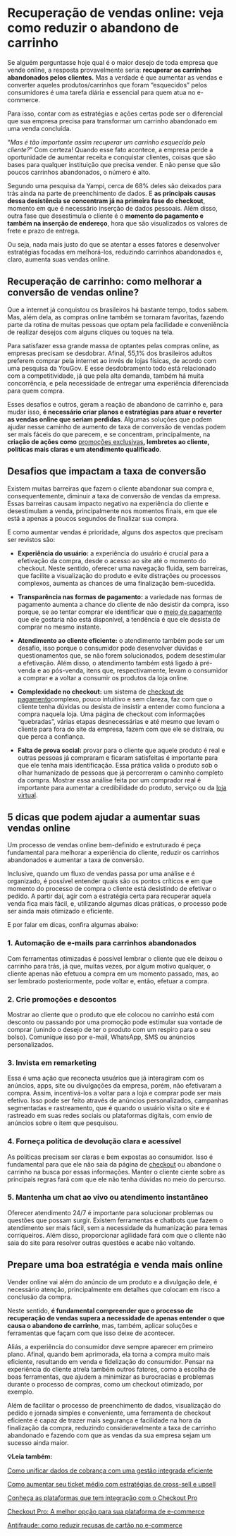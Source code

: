 # Recuperação de vendas online: veja como reduzir o abandono de carrinho

Se alguém perguntasse hoje qual é o maior desejo de toda empresa que vende online, a resposta provavelmente seria: **recuperar os carrinhos abandonados pelos clientes.** Mas a verdade é que aumentar as vendas e converter aqueles produtos/carrinhos que foram “esquecidos” pelos consumidores é uma tarefa diária e essencial para quem atua no e-commerce.

Para isso, contar com as estratégias e ações certas pode ser o diferencial que sua empresa precisa para transformar um carrinho abandonado em uma venda concluída.

“*Mas é tão importante assim recuperar um carrinho esquecido pelo cliente?*” Com certeza! Quando esse fato acontece, a empresa perde a oportunidade de aumentar receita e conquistar clientes, coisas que são bases para qualquer instituição que precisa vender. E não pense que são poucos carrinhos abandonados, o número é alto.

Segundo uma pesquisa da Yampi, cerca de 68% deles são deixados para trás ainda na parte de preenchimento de dados. E **as principais causas dessa desistência se concentram já na primeira fase do checkout**, momento em que é necessário inserção de dados pessoais. Além disso, outra fase que desestimula o cliente é o **momento do pagamento e também na inserção de endereço**, hora que são visualizados os valores de frete e prazo de entrega.

Ou seja, nada mais justo do que se atentar a esses fatores e desenvolver estratégias focadas em melhorá-los, reduzindo carrinhos abandonados e, claro, aumenta suas vendas online.

## **Recuperação de carrinho: como melhorar a conversão de vendas online?**

Que a internet já conquistou os brasileiros há bastante tempo, todos sabem. Mas, além dela, as compras online também se tornaram favoritas, fazendo parte da rotina de muitas pessoas que optam pela facilidade e conveniência de realizar desejos com alguns cliques ou toques na tela.

Para satisfazer essa grande massa de optantes pelas compras online, as empresas precisam se desdobrar. Afinal, 55,1% dos brasileiros adultos preferem comprar pela internet ao invés de lojas físicas, de acordo com uma pesquisa da YouGov. E esse desdobramento todo está relacionado com a competitividade, já que pela alta demanda, também há muita concorrência, e pela necessidade de entregar uma experiência diferenciada para quem compra.

Esses desafios e outros, geram a reação de abandono de carrinho e, para mudar isso, **é necessário criar planos e estratégias para atuar e reverter as vendas online que seriam perdidas**. Algumas soluções que podem ajudar nesse caminho de aumento de taxa de conversão de vendas podem ser mais fáceis do que parecem, e se concentram, principalmente, na **criação de ações como** [promoções exclusivas](https://meubolso.mercadopago.com.br/como-criar-campanhas-de-promocoes-exclusivas-no-mercado-shops)**, lembretes ao cliente, políticas mais claras e um atendimento qualificado**.

## **Desafios que impactam a taxa de conversão**

Existem muitas barreiras que fazem o cliente abandonar sua compra e, consequentemente, diminuir a taxa de conversão de vendas da empresa. Essas barreiras causam impacto negativo na experiência do cliente e desestimulam a venda, principalmente nos momentos finais, em que ele está a apenas a poucos segundos de finalizar sua compra.

E como aumentar vendas é prioridade, alguns dos aspectos que precisam ser revistos são:

- **Experiência do usuário:** a experiência do usuário é crucial para a efetivação da compra, desde o acesso ao site até o momento do checkout. Neste sentido, oferecer uma navegação fluida, sem barreiras, que facilite a visualização do produto e evite distrações ou processos complexos, aumenta as chances de uma finalização bem-sucedida.

- **Transparência nas formas de pagamento:** a variedade nas formas de pagamento aumenta a chance do cliente de não desistir da compra, isso porque, se ao tentar comprar ele identificar que o [meio de pagamento](https://meubolso.mercadopago.com.br/12-dicas-de-como-escolher-um-meio-de-pagamento-para-sua-loja-on-line) que ele gostaria não está disponível, a tendência é que ele desista de comprar no mesmo instante.

- **Atendimento ao cliente eficiente:** o atendimento também pode ser um desafio, isso porque o consumidor pode desenvolver dúvidas e questionamentos que, se não forem solucionados, podem desestimular a efetivação. Além disso, o atendimento também está ligado à pré-venda e ao pós-venda, itens que, respectivamente, levam o consumidor a comprar e a voltar a consumir os produtos da loja online.

- **Complexidade no checkout:** um sistema de [checkout de pagamento](https://meubolso.mercadopago.com.br/checkout-de-pagamento-certo-para-empresa)complexo, pouco intuitivo e sem clareza, faz com que o cliente tenha dúvidas ou desista de insistir a entender como funciona a compra naquela loja. Uma página de checkout com informações “quebradas”, várias etapas desnecessárias e até mesmo que levam o cliente para fora do site da empresa, fazem com que ele se distraia, ou que perca a confiança.

- **Falta de prova social:** provar para o cliente que aquele produto é real e outras pessoas já compraram e ficaram satisfeitas é importante para que ele tenha mais identificação. Essa prática valida o produto sob o olhar humanizado de pessoas que já percorreram o caminho completo da compra. Mostrar essa análise feita por um comprador real é importante para aumentar a credibilidade do produto, serviço ou da [loja virtual](https://meubolso.mercadopago.com.br/preparar-loja-virtual-para-vender-mais-no-carnaval). 

## **5 dicas que podem ajudar a aumentar suas vendas online**

Um processo de vendas online bem-definido e estruturado é peça fundamental para melhorar a experiência do cliente, reduzir os carrinhos abandonados e aumentar a taxa de conversão.

Inclusive, quando um fluxo de vendas passa por uma análise e é organizado, é possível entender quais são os pontos críticos e em que momento do processo de compra o cliente está desistindo de efetivar o pedido. A partir daí, agir com a estratégia certa para recuperar aquela venda fica mais fácil, e, utilizando algumas dicas práticas, o processo pode ser ainda mais otimizado e eficiente.

E por falar em dicas, confira algumas abaixo:

### **1. Automação de e-mails para carrinhos abandonados**

Com ferramentas otimizadas é possível lembrar o cliente que ele deixou o carrinho para trás, já que, muitas vezes, por algum motivo qualquer, o cliente apenas não efetuou a compra em um momento passado, mas, ao ser lembrado posteriormente, pode voltar e, então, efetuar a compra.

### **2. Crie promoções e descontos**

Mostrar ao cliente que o produto que ele colocou no carrinho está com desconto ou passando por uma promoção pode estimular sua vontade de comprar (unindo o desejo de ter o produto com um respiro para o seu bolso). Comunique isso por e-mail, WhatsApp, SMS ou anúncios personalizados.

### **3. Invista em remarketing**

Essa é uma ação que reconecta usuários que já interagiram com os anúncios, apps, site ou divulgações da empresa, porém, não efetivaram a compra. Assim, incentivá-los a voltar para a loja e comprar pode ser mais efetivo. Isso pode ser feito através de anúncios personalizados, campanhas segmentadas e rastreamento, que é quando o usuário visita o site e é rastreado em suas redes sociais ou plataformas digitais, com envio de anúncios sobre o item que pesquisou.

### **4. Forneça política de devolução clara e acessível**

As políticas precisam ser claras e bem expostas ao consumidor. Isso é fundamental para que ele não saia da página de [checkout](https://meubolso.mercadopago.com.br/o-que-e-o-checkout-mercado-pago) ou abandone o carrinho na busca por essas informações. Manter o cliente ciente sobre as principais regras fará com que ele não tenha dúvidas no meio do percurso.

### **5. Mantenha um chat ao vivo ou atendimento instantâneo**

Oferecer atendimento 24/7 é importante para solucionar problemas ou questões que possam surgir. Existem ferramentas e chatbots que fazem o atendimento ser mais fácil, sem a necessidade da humanização para temas corriqueiros. Além disso, proporcionar agilidade fará com que o cliente não saia do site para resolver outras questões e acabe não voltando.

## **Prepare uma boa estratégia e venda mais online**

Vender online vai além do anúncio de um produto e a divulgação dele, é necessário atenção, principalmente em detalhes que colocam em risco a conclusão da compra.

Neste sentido, **é fundamental compreender que o processo de recuperação de vendas supera a necessidade de apenas entender o que causa o abandono de carrinho**, mas, também, aplicar soluções e ferramentas que façam com que isso deixe de acontecer.

Aliás, a experiência do consumidor deve sempre aparecer em primeiro plano. Afinal, quando bem aprimorada, ela torna a compra muito mais eficiente, resultando em venda e fidelização do consumidor. Pensar na experiência do cliente atrela também outros fatores, como a escolha de boas ferramentas, que ajudem a minimizar as burocracias e problemas durante o processo de compras, como um checkout otimizado, por exemplo.

Além de facilitar o processo de preenchimento de dados, visualização do pedido e jornada simples e conveniente, uma ferramenta de checkout eficiente é capaz de trazer mais segurança e facilidade na hora da finalização da compra, reduzindo consideravelmente a taxa de carrinho abandonado e fazendo com que as vendas da sua empresa sejam um sucesso ainda maior.

**💡Leia também:**

[Como unificar dados de cobrança com uma gestão integrada eficiente](https://meubolso.mercadopago.com.br/gestao-integrada-dados-de-pagamentos)

[Como aumentar seu ticket médio com estratégias de cross-sell e upsell](https://meubolso.mercadopago.com.br/aumentar-ticket-medio-cross-sell-upsell)

[Conheça as plataformas que tem integração com o Checkout Pro](https://meubolso.mercadopago.com.br/conheca-as-plataformas-que-tem-integracao-com-o-checkout-pro)

[Checkout Pro: A melhor opção para sua plataforma de e-commerce](https://meubolso.mercadopago.com.br/por-que-o-checkout-mercado-pago-e-a-melhor-opcao-para-integrar-a-sua-plataforma-de-e-commerce)

[Antifraude: como reduzir recusas de cartão no e-commerce](https://meubolso.mercadopago.com.br/antifraude-saiba-como-reduzir-recusas-cartao-no-e-commerce)